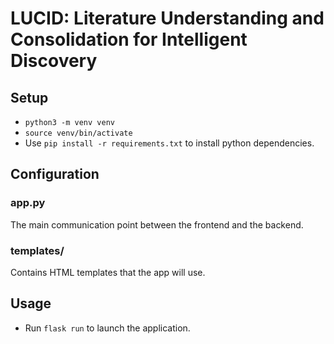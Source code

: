 # LUCID: Literature Understanding and Consolidation for Intelligent Discovery
## Setup
- `python3 -m venv venv`
- `source venv/bin/activate`
- Use `pip install -r requirements.txt` to install python dependencies.
## Configuration
### app.py
The main communication point between the frontend and the backend.
### templates/
Contains HTML templates that the app will use.
## Usage
- Run `flask run` to launch the application.
